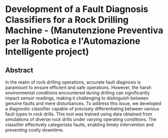 # Development of a Fault Diagnosis Classifiers for a Rock Drilling Machine - (Manutenzione Preventiva per la Robotica e l'Automazione Intelligente project)

## Abstract
In the realm of rock drilling operations, accurate fault diagnosis is paramount to ensure efficient and safe operations. However, the harsh environmental conditions encountered during drilling can significantly impact sensor readings, making it challenging to distinguish between genuine faults and mere disturbances. To address this issue, we developed a diagnostic classifier capable of precisely differentiating between various fault types in rock drills. This tool was trained using data obtained from simulations of diverse rock drills under varying operating conditions. The classifier effectively categorizes faults, enabling timely intervention and preventing costly downtime.
